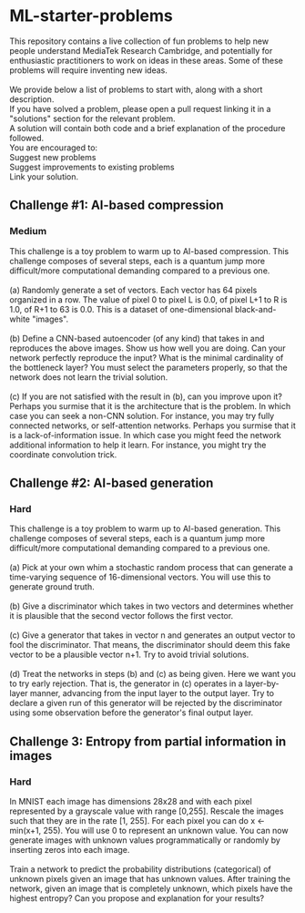 # ML-starter-problems
This repository contains a live collection of fun problems to help new people understand MediaTek Research Cambridge, and potentially for enthusiastic practitioners to work on ideas in these areas. Some of these problems will require inventing new ideas.\
\
We provide below a list of problems to start with, along with a short description.\
If you have solved a problem, please open a pull request linking it in a "solutions" section for the relevant problem.\
A solution will contain both code and a brief explanation of the procedure followed.\
You are encouraged to:\
Suggest new problems\
Suggest improvements to existing problems\
Link your solution.

## Challenge #1: AI-based compression
### Medium

This challenge is a toy problem to warm up to AI-based compression. This challenge composes of several steps, each is a quantum jump more difficult/more computational demanding compared to a previous one.\
\
(a) Randomly generate a set of vectors. Each vector has 64 pixels organized in a row. The value of pixel 0 to pixel L is 0.0, of pixel L+1 to R is 1.0, of R+1 to 63 is 0.0. This is a dataset of one-dimensional black-and-white "images".\
\
(b) Define a CNN-based autoencoder (of any kind) that takes in and reproduces the above images. Show us how well you are doing. Can your network perfectly reproduce the input? What is the minimal cardinality of the bottleneck layer? You must select the parameters properly, so that the network does not learn the trivial solution.\
\
(c) If you are not satisfied with the result in (b), can you improve upon it? Perhaps you surmise that it is the architecture that is the problem. In which case you can seek a non-CNN solution. For instance, you may try fully connected networks, or self-attention networks. Perhaps you surmise that it is a lack-of-information issue. In which case you might feed the network additional information to help it learn. For instance, you might try the coordinate convolution trick.

## Challenge #2: AI-based generation
### Hard

This challenge is a toy problem to warm up to AI-based generation. This challenge composes of several steps, each is a quantum jump more difficult/more computational demanding compared to a previous one.\
\
(a) Pick at your own whim a stochastic random process that can generate a time-varying sequence of 16-dimensional vectors. You will use this to generate ground truth.\
\
(b) Give a discriminator which takes in two vectors and determines whether it is plausible that the second vector follows the first vector.\
\
(c) Give a generator that takes in vector n and generates an output vector to fool the discriminator. That means, the discriminator should deem this fake vector to be a plausible vector n+1. Try to avoid trivial solutions.\
\
(d) Treat the networks in steps (b) and (c) as being given. Here we want you to try early rejection. That is, the generator in (c) operates in a layer-by-layer manner, advancing from the input layer to the output layer. Try to declare a given run of this generator will be rejected by the discriminator using some observation before the generator's final output layer.

## Challenge 3: Entropy from partial information in images
### Hard

In MNIST each image has dimensions 28x28 and with each pixel represented by a grayscale value with range [0,255]. Rescale the images such that they are in the rate [1, 255].  For each pixel you can do x <- min(x+1, 255). You will use 0 to represent an unknown value.  You can now generate images with unknown values programmatically or randomly by inserting zeros into each image.\
\
Train a network to predict the probability distributions (categorical) of unknown pixels given an image that has unknown values.  After training the network, given an image that is completely unknown, which pixels have the highest entropy?  Can you propose and explanation for your results?


 
